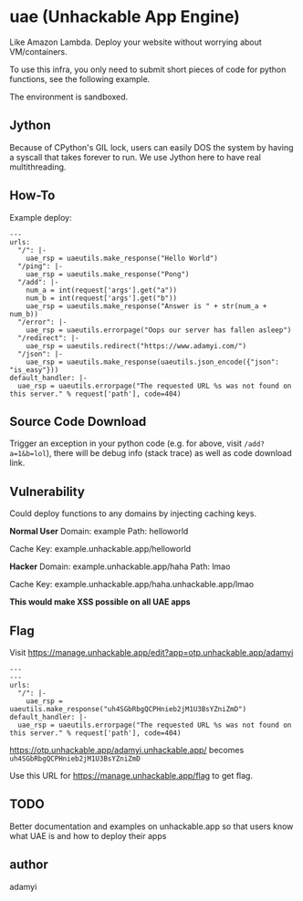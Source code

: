 # uae (Unhackable App Engine)

Like Amazon Lambda. Deploy your website without worrying about VM/containers.

To use this infra, you only need to submit short pieces of code for python functions, see the following example.

The environment is sandboxed.

## Jython

Because of CPython's GIL lock, users can easily DOS the system by having a syscall that takes forever to run.
We use Jython here to have real multithreading.

## How-To

Example deploy:
```
---
urls:
  "/": |-
    uae_rsp = uaeutils.make_response("Hello World")
  "/ping": |-
    uae_rsp = uaeutils.make_response("Pong")
  "/add": |-
    num_a = int(request['args'].get("a"))
    num_b = int(request['args'].get("b"))
    uae_rsp = uaeutils.make_response("Answer is " + str(num_a + num_b))
  "/error": |-
    uae_rsp = uaeutils.errorpage("Oops our server has fallen asleep")
  "/redirect": |-
    uae_rsp = uaeutils.redirect("https://www.adamyi.com/")
  "/json": |-
    uae_rsp = uaeutils.make_response(uaeutils.json_encode({"json": "is_easy"}))
default_handler: |-
  uae_rsp = uaeutils.errorpage("The requested URL %s was not found on this server." % request['path'], code=404)
```

## Source Code Download
Trigger an exception in your python code (e.g. for above, visit `/add?a=1&b=lol`), there will be debug info (stack trace) as well as code download link.

## Vulnerability

Could deploy functions to any domains by injecting caching keys.

**Normal User**
Domain: example
Path: helloworld

Cache Key: example.unhackable.app/helloworld

**Hacker**
Domain: example.unhackable.app/haha
Path: lmao

Cache Key: example.unhackable.app/haha.unhackable.app/lmao

**This would make XSS possible on all UAE apps**

## Flag

Visit https://manage.unhackable.app/edit?app=otp.unhackable.app/adamyi

```
---
---
urls:
  "/": |-
    uae_rsp = uaeutils.make_response("uh4SGbRbgQCPHnieb2jM1U3BsYZniZmD")
default_handler: |-
  uae_rsp = uaeutils.errorpage("The requested URL %s was not found on this server." % request['path'], code=404)
```

https://otp.unhackable.app/adamyi.unhackable.app/ becomes `uh4SGbRbgQCPHnieb2jM1U3BsYZniZmD`

Use this URL for https://manage.unhackable.app/flag to get flag.

## TODO

Better documentation and examples on unhackable.app so that users know what UAE is and how to deploy their apps

## author
adamyi
